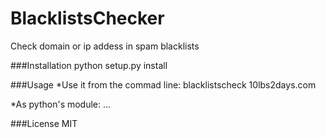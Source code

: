 # BlacklistsChecker
Check domain or ip addess in spam blacklists

###Installation
    python setup.py install

###Usage
*Use it from the commad line:
    blacklistscheck 10lbs2days.com

*As python's module:
    ...

###License
MIT
